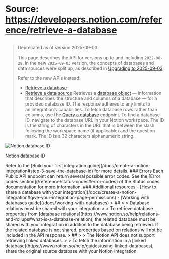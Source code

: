 # Source: https://developers.notion.com/reference/retrieve-a-database

> ##
>
> Deprecated as of version 2025-09-03
>
> This page describes the API for versions up to and including `2022-06-28`. In the new `2025-09-03` version, the concepts of databases and data sources were split up, as described in [Upgrading to 2025-09-03](/docs/upgrade-guide-2025-09-03).
>
> Refer to the new APIs instead:
>
> - [Retrieve a database](/reference/database-retrieve)
> - [Retrieve a data source](/reference/retrieve-a-data-source)
Retrieves a [database object](/reference/database) — information that describes the structure and columns of a database — for a provided database ID. The response adheres to any limits to an integration’s capabilities.
To fetch database rows rather than columns, use the [Query a database](/reference/post-database-query) endpoint.
To find a database ID, navigate to the database URL in your Notion workspace. The ID is the string of characters in the URL that is between the slash following the workspace name (if applicable) and the question mark. The ID is a 32 characters alphanumeric string.
<img src="https://files.readme.io/64967fd-small-62e5027-notion_database_id.png" alt="Notion database ID" />
<figcaption><p>Notion database ID</p></figcaption>
Refer to the [Build your first integration guide](/docs/create-a-notion-integration#step-3-save-the-database-id) for more details.
### Errors
Each Public API endpoint can return several possible error codes. See the [Error codes section](/reference/status-codes#error-codes) of the Status codes documentation for more information.
### Additional resources
- [How to share a database with your integration](/docs/create-a-notion-integration#give-your-integration-page-permissions)
- [Working with databases guide](/docs/working-with-databases)
> ##
>
> Database relations must be shared with your integration
>
> To retrieve database properties from [database relations](https://www.notion.so/help/relations-and-rollups#what-is-a-database-relation), the related database must be shared with your integration in addition to the database being retrieved. If the related database is not shared, properties based on relations will not be included in the API response.
> ##
>
> The Notion API does not support retrieving linked databases.
>
> To fetch the information in a [linked database](https://www.notion.so/help/guides/using-linked-databases), share the original source database with your Notion integration.
